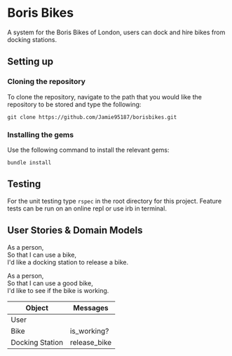 # Boris Bikes

A system for the Boris Bikes of London, users can dock and hire bikes from docking stations.

## Setting up

### Cloning the repository

To clone the repository, navigate to the path that you would like the repository to be stored and type the following:

`git clone https://github.com/Jamie95187/borisbikes.git`

### Installing the gems

Use the following command to install the relevant gems:

`bundle install`

## Testing

For the unit testing type `rspec` in the root directory for this project. Feature tests can be run on an online repl or use irb in terminal.

## User Stories & Domain Models

As a person,<br>
So that I can use a bike,<br>
I'd like a docking station to release a bike.

As a person,<br>
So that I can use a good bike,<br>
I'd like to see if the bike is working.

| **Object** | **Messages** |
|--- | --- |
| User | |
| Bike | is_working? |
| Docking Station | release_bike |
